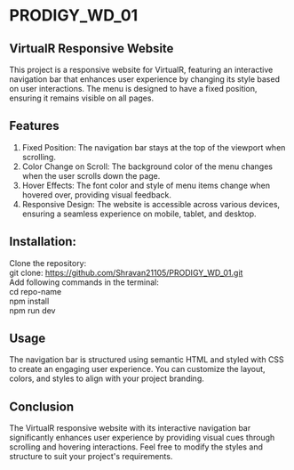 # PRODIGY_WD_01

## VirtualR Responsive Website
This project is a responsive website for VirtualR, featuring an interactive navigation bar that enhances user experience by changing its style based on user interactions. The menu is designed to have a fixed position, ensuring it remains visible on all pages.

## Features
1. Fixed Position: The navigation bar stays at the top of the viewport when scrolling.<br/>
2. Color Change on Scroll: The background color of the menu changes when the user scrolls down the page.<br/>
3. Hover Effects: The font color and style of menu items change when hovered over, providing visual feedback.<br/>
4. Responsive Design: The website is accessible across various devices, ensuring a seamless experience on mobile, tablet, and desktop.<br/>

## Installation:<br/>
  Clone the repository:<br/>
    git clone: https://github.com/Shravan21105/PRODIGY_WD_01.git<br/>
    Add following commands in the terminal:<br/>
    cd repo-name<br/>
    npm install <br/>
    npm run dev<br/>
    

## Usage
The navigation bar is structured using semantic HTML and styled with CSS to create an engaging user experience. You can customize the layout, colors, and styles to align with your project branding.

## Conclusion
The VirtualR responsive website with its interactive navigation bar significantly enhances user experience by providing visual cues through scrolling and hovering interactions. Feel free to modify the styles and structure to suit your project's requirements.

